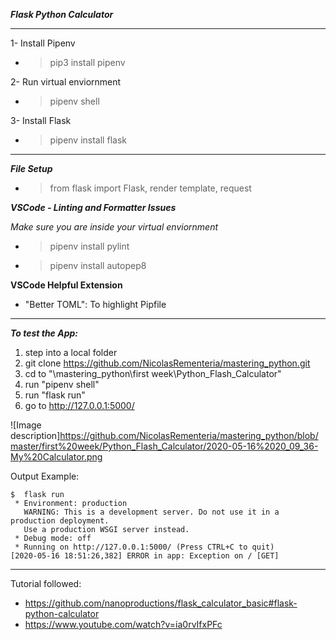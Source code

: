 ***Flask Python Calculator***

___

1- Install Pipenv

- > pip3 install pipenv

2- Run virtual enviornment

- > pipenv shell

3- Install Flask

- > pipenv install flask

___

***File Setup***

- > from flask import Flask, render template, request

***VSCode - Linting and Formatter Issues***

*Make sure you are inside your virtual enviornment*

- > pipenv install pylint
- > pipenv install autopep8

**VSCode Helpful Extension**
- "Better TOML": To highlight Pipfile
___

***To test the App:***

1. step into a local folder
2. git clone https://github.com/NicolasRementeria/mastering_python.git
3. cd to "\mastering_python\first week\Python_Flash_Calculator"
4. run "pipenv shell"
5. run "flask run"
6. go to http://127.0.0.1:5000/

![Image description]https://github.com/NicolasRementeria/mastering_python/blob/master/first%20week/Python_Flash_Calculator/2020-05-16%2020_09_36-My%20Calculator.png

Output Example:

```
$  flask run
 * Environment: production
   WARNING: This is a development server. Do not use it in a production deployment.
   Use a production WSGI server instead.
 * Debug mode: off
 * Running on http://127.0.0.1:5000/ (Press CTRL+C to quit)
[2020-05-16 18:51:26,382] ERROR in app: Exception on / [GET]
```

___

Tutorial followed: 

- https://github.com/nanoproductions/flask_calculator_basic#flask-python-calculator
- https://www.youtube.com/watch?v=ia0rvIfxPFc

